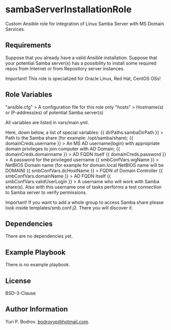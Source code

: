 sambaServerInstallationRole
===========================

Custom Ansible role for integration of Linux Samba Server with MS Domain Services.

Requirements
------------

Suppose that you already have a valid Ansible installation.
Suppose that your potential Samba server(s) has a possibility to install 
some required repos from Internet or from Repository server instances.

Important! This role is specialized for Oracle Linux, Red Hat, CentOS OSs! 

Role Variables
--------------

"ansible.cfg" > A configuration file for this role only
"hosts" > Hostname(s) or IP-address(es) of potential Samba server(s)

All variables are listed in vars/main.yml.

Here, down below, a list of special variables:
{{ dirPaths.sambaDirPath }} > Path to the Samba share (for example: /opt/samba/share);
{{ domainCreds.username }} > An MS AD username(login) with appropriate domain privileges to join computer with AD Domain;
{{ domainCreds.domainname }} > AD FQDN itself
{{ domainCreds.password }} > A password for the privileged username
{{ smbConfVars.wgName }} > NetBIOS Domain name (for example for domain.local NetBIOS name will be DOMAIN)
{{ smbConfVars.dcHostName }} > FQDN of Domain Controller
{{ smbConfVars.domainName }} > AD FQDN itself
{{ smbConfVars.validUserLogin }} > A username who will work with Samba share(s). Also with this username one of tasks
performs a test connection to Samba server to verify permissions.

Important! If you want to add a whole group to access Samba share please look inside templates/smb.conf.j2. There you
will discover it.

Dependencies
------------

There are no dependencies yet.

Example Playbook
----------------

There is no example playbook. 

License
-------

BSD-3-Clause

Author Information
------------------

Yuri P. Bodrov. bodrovyp@hotmail.com. 
